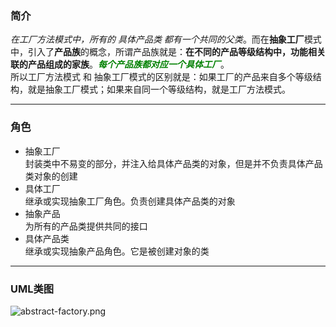 ### 简介  

*在工厂方法模式中，所有的 具体产品类 都有一个共同的父类*。而在**抽象工厂**模式中，引入了**产品族**的概念，所谓产品族就是：**在不同的产品等级结构中，功能相关联的产品组成的家族**。<span style="color:green">***每个产品族都对应一个具体工厂***</span>。  
所以工厂方法模式 和 抽象工厂模式的区别就是：如果工厂的产品来自多个等级结构，就是抽象工厂模式；如果来自同一个等级结构，就是工厂方法模式。  

---

### 角色  
 
* 抽象工厂    
封装类中不易变的部分，并注入给具体产品类的对象，但是并不负责具体产品类对象的创建  
* 具体工厂    
继承或实现抽象工厂角色。负责创建具体产品类的对象  
* 抽象产品    
为所有的产品类提供共同的接口  
* 具体产品类    
继承或实现抽象产品角色。它是被创建对象的类  

---

### UML类图  
 
![abstract-factory.png](http://images.timd.cn/design-pattern/abstract-factory.png)  
